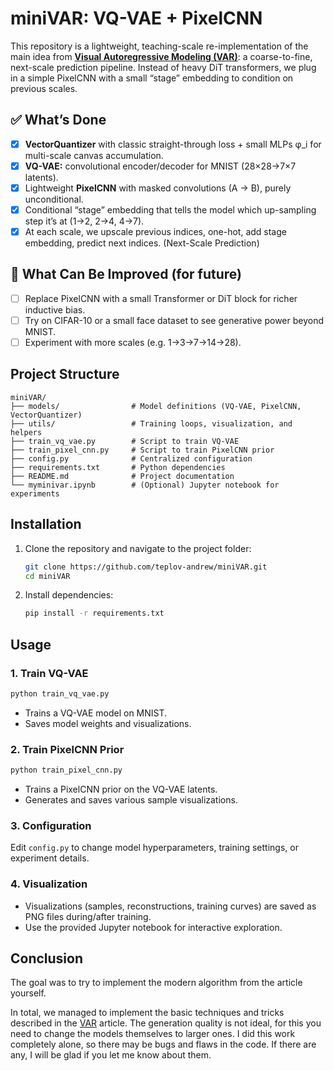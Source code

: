 # miniVAR: VQ-VAE + PixelCNN

This repository is a lightweight, teaching-scale re-implementation of the main idea from [**Visual Autoregressive Modeling (VAR)**](https://arxiv.org/abs/2404.02905): a coarse-to-fine, next-scale prediction pipeline. Instead of heavy DiT transformers, we plug in a simple PixelCNN with a small “stage” embedding to condition on previous scales.


<!-- ## Features
- **VQ-VAE**: Discrete latent representation learning for images
- **PixelCNN**: Powerful autoregressive prior over VQ-VAE latents
- **Multi-scale training**: Support for hierarchical latent structures
- **WandB integration**: Track experiments and visualize losses
- **Visualization tools**: Sample generation, reconstructions, and training curves
- **Configurable**: All hyperparameters and model settings in `config.py` -->

## ✅ What’s Done
- [x] **VectorQuantizer** with classic straight-through loss + small MLPs φ_i for multi-scale canvas accumulation.
- [x] **VQ-VAE:** convolutional encoder/decoder for MNIST (28×28→7×7 latents).
- [x] Lightweight **PixelCNN** with masked convolutions (A → B), purely unconditional.
- [x] Conditional “stage” embedding that tells the model which up-sampling step it’s at (1→2, 2→4, 4→7).
- [x] At each scale, we upscale previous indices, one-hot, add stage embedding, predict next indices. (Next-Scale Prediction)

## 🔧 What Can Be Improved (for future)
- [ ] Replace PixelCNN with a small Transformer or DiT block for richer inductive bias.
- [ ] Try on CIFAR-10 or a small face dataset to see generative power beyond MNIST.
- [ ] Experiment with more scales (e.g. 1→3→7→14→28).
 
## Project Structure
```
miniVAR/
├── models/                # Model definitions (VQ-VAE, PixelCNN, VectorQuantizer)
├── utils/                 # Training loops, visualization, and helpers
├── train_vq_vae.py        # Script to train VQ-VAE
├── train_pixel_cnn.py     # Script to train PixelCNN prior
├── config.py              # Centralized configuration
├── requirements.txt       # Python dependencies
├── README.md              # Project documentation
└── myminivar.ipynb        # (Optional) Jupyter notebook for experiments
```

## Installation
1. Clone the repository and navigate to the project folder:
   ```sh
   git clone https://github.com/teplov-andrew/miniVAR.git
   cd miniVAR
   ```
2. Install dependencies:
   ```sh
   pip install -r requirements.txt
   ```

## Usage
### 1. Train VQ-VAE
```sh
python train_vq_vae.py
```
- Trains a VQ-VAE model on MNIST.
- Saves model weights and visualizations.

### 2. Train PixelCNN Prior
```sh
python train_pixel_cnn.py
```
- Trains a PixelCNN prior on the VQ-VAE latents.
- Generates and saves various sample visualizations.

### 3. Configuration
Edit `config.py` to change model hyperparameters, training settings, or experiment details.

### 4. Visualization
- Visualizations (samples, reconstructions, training curves) are saved as PNG files during/after training.
- Use the provided Jupyter notebook for interactive exploration.


## Conclusion 
The goal was to try to implement the modern algorithm from the article yourself.  

In total, we managed to implement the basic techniques and tricks described in the [VAR](https://arxiv.org/abs/2404.02905) article. The generation quality is not ideal, for this you need to change the models themselves to larger ones. I did this work completely alone, so there may be bugs and flaws in the code. If there are any, I will be glad if you let me know about them.